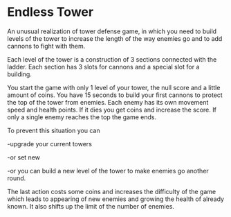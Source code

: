 # Endless Tower
An unusual realization of tower defense game, in which you need to build levels of the tower to increase the length of the way enemies go and to add cannons to fight with them.

Each level of the tower is a construction of 3 sections connected with the ladder.
Each section has 3 slots for cannons and a special slot for a building.

You start the game with only 1 level of your tower, the null score and a little amount of coins.
You have 15 seconds to build your first cannons to protect the top of the tower from enemies.
Each enemy has its own movement speed and health points. If it dies you get coins and increase the score.
If only a single enemy reaches the top the game ends.

To prevent this situation you can

-upgrade your current towers

-or set new

-or you can build a new level of the tower to make enemies go another round.

The last action costs some coins and increases the difficulty of the game which leads to appearing of new enemies and growing the health of already known. It also shifts up the limit of the number of enemies.
